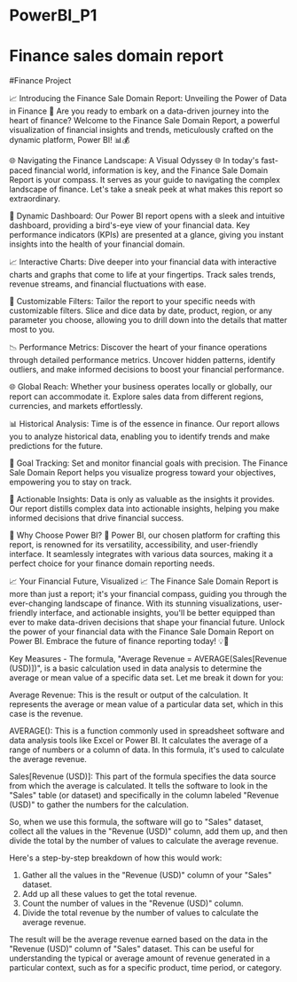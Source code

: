 # PowerBI_P1
# Finance sales domain report

#Finance Project

📈 Introducing the Finance Sale Domain Report: Unveiling the Power of Data in Finance 🚀
Are you ready to embark on a data-driven journey into the heart of finance? Welcome to the Finance Sale Domain Report, a powerful visualization of financial insights and trends, meticulously crafted on the dynamic platform, Power BI! 📊💰

🌐 Navigating the Finance Landscape: A Visual Odyssey 🌐
In today's fast-paced financial world, information is key, and the Finance Sale
Domain Report is your compass. It serves as your guide to navigating the complex landscape of finance. Let's take a sneak peek at what makes this report so extraordinary.

🚀 Dynamic Dashboard: Our Power BI report opens with a sleek and intuitive dashboard, providing a bird's-eye view of your financial data. Key performance
indicators (KPIs) are presented at a glance, giving you instant insights into the health of your financial domain.

📈 Interactive Charts: Dive deeper into your financial data with interactive charts and graphs that come to life at your fingertips. Track sales trends, revenue streams, and financial fluctuations with ease.

🌟 Customizable Filters: Tailor the report to your specific needs with customizable filters. Slice and dice data by date, product, region, or any parameter you choose, allowing you to drill down into the details that matter most to you.

📉 Performance Metrics: Discover the heart of your finance operations through detailed performance metrics. Uncover hidden patterns, identify outliers, and make informed decisions to boost your financial performance.

🌐 Global Reach: Whether your business operates locally or globally, our report can accommodate it. Explore sales data from different regions, currencies, and markets effortlessly.

📊 Historical Analysis: Time is of the essence in finance. Our report allows you to analyze historical data, enabling you to identify trends and make predictions for the future.

🎯 Goal Tracking: Set and monitor financial goals with precision. The Finance Sale Domain Report helps you visualize progress toward your objectives, empowering you to stay on track.
 
📣 Actionable Insights: Data is only as valuable as the insights it provides. Our report distills complex data into actionable insights, helping you make informed decisions that drive financial success.

🚀 Why Choose Power BI? 🚀
Power BI, our chosen platform for crafting this report, is renowned for its versatility, accessibility, and user-friendly interface. It seamlessly integrates with various data sources, making it a perfect choice for your finance domain reporting needs.

📈 Your Financial Future, Visualized 📈
The Finance Sale Domain Report is more than just a report; it's your financial compass, guiding you through the ever-changing landscape of finance. With its stunning visualizations, user-friendly interface, and actionable insights, you'll be better equipped than ever to make data-driven decisions that shape your financial future.
Unlock the power of your financial data with the Finance Sale Domain Report on Power BI. Embrace the future of finance reporting today! 💡💼



Key Measures -
The formula, "Average Revenue = AVERAGE(Sales[Revenue (USD)])", is a basic calculation used in data analysis to determine the average or mean value of a specific data set. Let me break it down for you:

Average Revenue: This is the result or output of the calculation. It represents the average or mean value of a particular data set, which in this case is the revenue.

AVERAGE(): This is a function commonly used in spreadsheet software and data analysis tools like Excel or Power BI. It calculates the average of a range of numbers or a column of data. In this formula, it's used to calculate the average revenue.

Sales[Revenue (USD)]: This part of the formula specifies the data source from which the average is calculated. It tells the software to look in the "Sales" table (or dataset) and specifically in the column labeled "Revenue (USD)" to gather the numbers for the calculation.

So, when we use this formula, the software will go to "Sales" dataset, collect all the values in the "Revenue (USD)" column, add them up, and then divide the total by the number of values to calculate the average revenue. 

Here's a step-by-step breakdown of how this would work:
1.	Gather all the values in the "Revenue (USD)" column of your "Sales" dataset.
2.	Add up all these values to get the total revenue.
3.	Count the number of values in the "Revenue (USD)" column.
4.	Divide the total revenue by the number of values to calculate the average revenue.

The result will be the average revenue earned based on the data in the "Revenue (USD)" column of "Sales" dataset. This can be useful for understanding the typical or average amount of revenue generated in a particular context, such as for a specific product, time period, or category.
